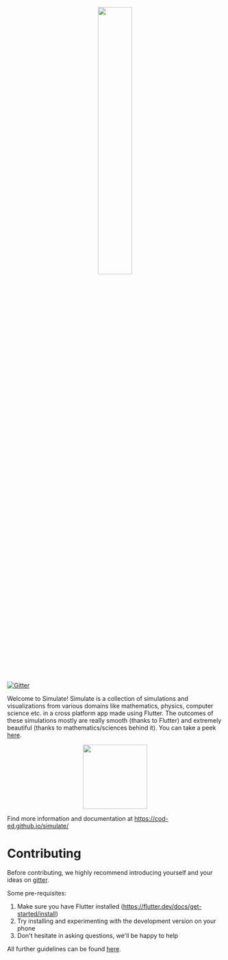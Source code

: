 <center>
    <img src="https://raw.githubusercontent.com/cod-ed/assets/simulate/documentation/SimulateTitle.svg" width=40%>
    </img>
</center>

[![Gitter](https://badges.gitter.im/codEd-org/simulate.svg)](https://gitter.im/codEd-org/simulate?utm_source=badge&utm_medium=badge&utm_campaign=pr-badge)

Welcome to Simulate! Simulate is a collection of simulations and visualizations from various domains like mathematics, physics, computer science etc. in a cross platform app made using Flutter. The outcomes of these simulations mostly are really smooth (thanks to Flutter) and extremely beautiful (thanks to mathematics/sciences behind it). You can take a peek [here](https://cod-ed.github.io/simulate/simulations).

<center>
<a href="https://cod-ed.github.io/simulate/web">
    <img src="https://raw.githubusercontent.com/cod-ed/assets/simulate/documentation/LaunchWebApp.svg" width=150px>
    </img>
</a>
</center>

Find more information and documentation at https://cod-ed.github.io/simulate/

# Contributing

Before contributing, we highly recommend introducing yourself and your ideas on [gitter](https://gitter.im/codEd-org/simulate).

Some pre-requisites:

1. Make sure you have Flutter installed (https://flutter.dev/docs/get-started/install)
2. Try installing and experimenting with the development version on your phone
3. Don't hesitate in asking questions, we'll be happy to help


All further guidelines can be found [here](https://cod-ed.github.io/simulate/contributing).
